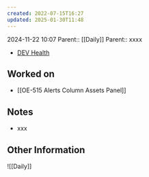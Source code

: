 ```yaml
---
created: 2022-07-15T16:27
updated: 2025-01-30T11:48
---
```

2024-11-22 10:07
Parent:: [[Daily]] 
Parent:: xxxx

- [DEV Health](https://health-configdev.mixtelematics.com/public/mapshow.htm?id=2001&mapid=1A35514B-E08F-4B7C-90B8-CD1774AE8CA3)

## Worked on

- [[OE-515 Alerts Column Assets Panel]]

## Notes

- xxx

## Other Information

![[Daily]]
